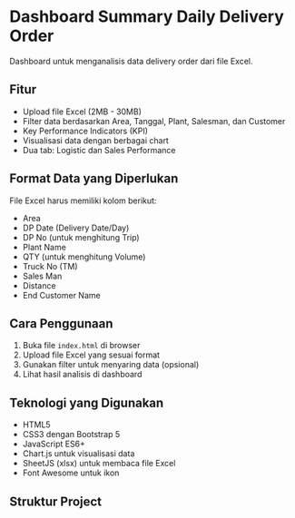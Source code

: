 # Dashboard Summary Daily Delivery Order

Dashboard untuk menganalisis data delivery order dari file Excel.

## Fitur

- Upload file Excel (2MB - 30MB)
- Filter data berdasarkan Area, Tanggal, Plant, Salesman, dan Customer
- Key Performance Indicators (KPI)
- Visualisasi data dengan berbagai chart
- Dua tab: Logistic dan Sales Performance

## Format Data yang Diperlukan

File Excel harus memiliki kolom berikut:
- Area
- DP Date (Delivery Date/Day)
- DP No (untuk menghitung Trip)
- Plant Name
- QTY (untuk menghitung Volume)
- Truck No (TM)
- Sales Man
- Distance
- End Customer Name

## Cara Penggunaan

1. Buka file `index.html` di browser
2. Upload file Excel yang sesuai format
3. Gunakan filter untuk menyaring data (opsional)
4. Lihat hasil analisis di dashboard

## Teknologi yang Digunakan

- HTML5
- CSS3 dengan Bootstrap 5
- JavaScript ES6+
- Chart.js untuk visualisasi data
- SheetJS (xlsx) untuk membaca file Excel
- Font Awesome untuk ikon

## Struktur Project

